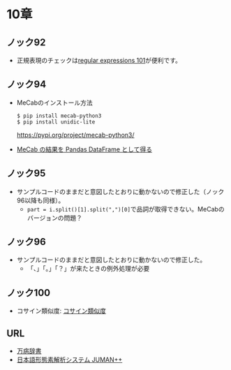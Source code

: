# 10章

## ノック92

* 正規表現のチェックは[regular expressions 101](https://regex101.com/)が便利です。

## ノック94

* MeCabのインストール方法  
  ```
  $ pip install mecab-python3
  $ pip install unidic-lite
  ```
  https://pypi.org/project/mecab-python3/

* [MeCab の結果を Pandas DataFrame として得る](https://qiita.com/hoto17296/items/97c7ec64923625addf01)

## ノック95

* サンプルコードのままだと意図したとおりに動かないので修正した（ノック96以降も同様）。
    - `part = i.split()[1].split(",")[0]`で品詞が取得できない。MeCabのバージョンの問題？

## ノック96

* サンプルコードのままだと意図したとおりに動かないので修正した。
    - 「、」「。」「？」が来たときの例外処理が必要

## ノック100

* コサイン類似度: [コサイン類似度](https://mathtrain.jp/cosdistance)


## URL

* [万病辞書](http://sociocom.jp/~sociocom/mednlp/index.php/manbyou/)
* [日本語形態素解析システム JUMAN++ ](http://nlp.ist.i.kyoto-u.ac.jp/index.php?JUMAN%2B%2B)